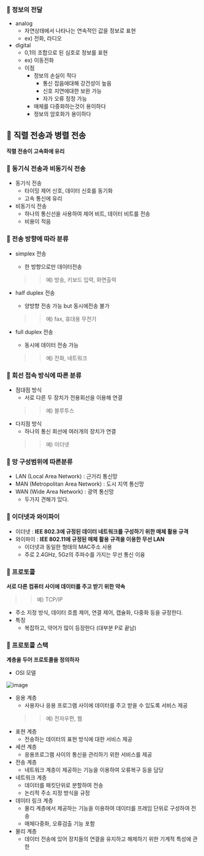 ### :dart: 정보의 전달
- analog
  - 자연상태에서 나타나는 연속적인 값을 정보로 표현
  - ex) 전화, 라디오
- digital 
  - 0,1의 조합으로 된 심호로 정보를 표현
  - ex) 이동전화
  - 이점
    - 정보의 손실이 적다
      - 통신 잡음에대해 강건성이 높음
      - 신호 지연에대한 보완 가능
      - 자가 오류 정정 가능
    - 매체를 다중화하는것이 용이하다
    - 정보의 암호화가 용이하다
    
    
    

## :dart: 직렬 전송과 병렬 전송
**직렬 전송이 고속화에 유리**

### :dart: 동기식 전송과 비동기식 전송
- 동기식 전송
  - 타이밍 제어 신호, 데이터 신호를 동기화
  - 고속 통신에 유리
- 비동기식 전송
  - 하나의 통신선을 사용하여 제어 비트, 데이터 비트를 전송
  - 비용이 적음


### :dart: 전송 방향에 따라 분류

- simplex 전송
  - 한 방향으로만 데이터전송
  > > 예) 방송, 키보드 입력, 화면출력
  
- half duplex 전송
  - 양방향 전송 가능 but 동시에전송 불가
  >  > 예) fax, 휴대용 무전기
- full duplex 전송
  - 동시에 데이터 전송 가능
  > > 예) 전화, 네트워크
  
### :dart: 회선 접속 방식에 따른 분류

  - 점대점 방식
    - 서로 다른 두 장치가 전용회선을 이용해 연결
    > >  예) 블루투스
  - 다지점 방식
    - 하나의 통신 회선에 여러개의 장치가 연결
    > > 예) 이더넷
    
### :dart: 망 구성범위에 따른분류

  - LAN (Local Area Network) : 근거리 통신망
  - MAN (Metropolitan Area Network) : 도시 지역 통신망
  - WAN (Wide Area Network) : 광역 통신망
     - 두가지 견해갸 있다.
### :dart: 이더넷과 와이파이

- 이더넷 :
  **IEE 802.3에 규정된 데이터 네트워크를 구성하기 위한 매체 활용 규격**
- 와이파이 :
  **IEE 802.11에 규정된 매체 활용 규격을 이용한 무선 LAN**
  - 이더넷과 동일한 형태의 MAC주소 사용
  - 주로 2.4GHz, 5Gz의 주파수를 가지는 무선 통신 이융
  
  
  
### :dart: 프로토콜
**서로 다른 컴퓨터 사이에 데이터를 주고 받기 위한 약속**
> > 예) TCP/IP
- 주소 지정 방식, 데이터 흐름 제어, 연결 제어, 캡슐화, 다중화 등을 규정한다.
- 특징
  - 복잡하고, 약어가 많이 등장한다 (대부분 P로 끝남)
  
### :dart: 프로토콜 스택

**계층을 두어 프로토콜을 정의하자**


- OSI 모델


![image](https://user-images.githubusercontent.com/73538957/115377683-ce554700-a20a-11eb-9bc6-b20c80994248.png)

  - 응용 계층
    - 사용자나 응용 프로그램 사이에 데이터를 주고 받을 수 있도록 서비스 제공
    > > 예) 전자우편, 웹
    > > 
  - 표현 계층
    - 전송하는 데이터의 표현 방식에 대한 서비스 제공
  - 세션 계층
    - 응용프로그램 사이의 통신을 관리하기 위한 서비스를 제공
  - 전송 계층
    - 네트워크 계층이 제공하는 기능을 이용하여 오류복구 등을 담당
  - 네트워크 계층
    - 데이터를 패킷단위로 분할하여 전송
    - 논리적 주소 지정 방식을 규정
  - 데이터 링크 계층
    - 물리 계층에서 제공하는 기능을 이용하여 데이터를 프레임 단위로 구성하여 전송
    - 매체다중화, 오류검출 기능 포함
  - 물리 계층
    - 데이터 전송에 있어 장치들의 연결을 유지하고 해제하기 위한 기계적 특성에 관한 


